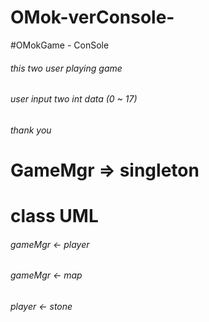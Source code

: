 # OMok-verConsole-

#OMokGame - ConSole

###### this two user playing game
###### user input two int data (0 ~ 17)
###### thank you

# GameMgr => singleton
# class UML
###### gameMgr <- player
###### gameMgr <- map
###### player <- stone
